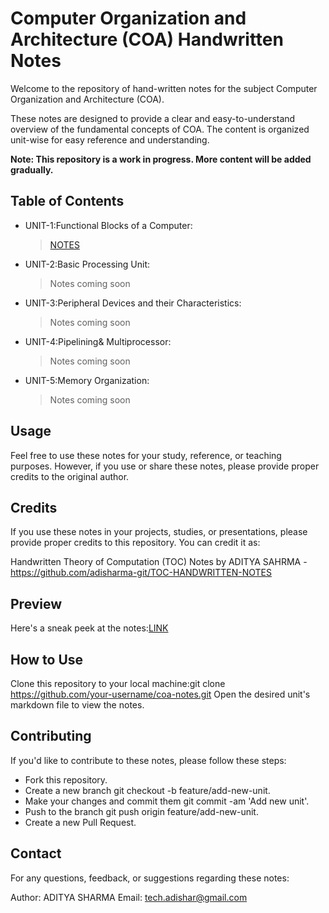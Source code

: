 # Computer Organization and Architecture (COA) Handwritten Notes

Welcome to the repository of hand-written notes for the subject Computer Organization and Architecture (COA).

These notes are designed to provide a clear and easy-to-understand overview of the fundamental concepts of COA. The content is organized unit-wise for easy reference and understanding.

**Note: This repository is a work in progress. More content will be added gradually.**

## Table of Contents

- UNIT-1:Functional Blocks of a Computer:
  > [NOTES](https://github.com/adisharma-git/COMPUTER-ORGANIZATION-AND-ARCHITECTURE-HAND-WRITTEN-NOTES-LATEST-SYLLABUS-/tree/main/UNIT-I)
- UNIT-2:Basic Processing Unit:
  > Notes coming soon
- UNIT-3:Peripheral Devices and their Characteristics:
  > Notes coming soon
- UNIT-4:Pipelining& Multiprocessor:
  > Notes coming soon
- UNIT-5:Memory Organization:
  > Notes coming soon

## Usage

Feel free to use these notes for your study, reference, or teaching purposes. However, if you use or share these notes, please provide proper credits to the original author.

## Credits

If you use these notes in your projects, studies, or presentations, please provide proper credits to this repository. You can credit it as:

Handwritten Theory of Computation (TOC) Notes by ADITYA SAHRMA - https://github.com/adisharma-git/TOC-HANDWRITTEN-NOTES

## Preview

Here's a sneak peek at the notes:[LINK](https://github.com/adisharma-git/COMPUTER-ORGANIZATION-AND-ARCHITECTURE-HAND-WRITTEN-NOTES-LATEST-SYLLABUS-/tree/main/UNIT-I)

## How to Use

Clone this repository to your local machine:git clone https://github.com/your-username/coa-notes.git
Open the desired unit's markdown file to view the notes.

## Contributing

If you'd like to contribute to these notes, please follow these steps:

- Fork this repository.
- Create a new branch git checkout -b feature/add-new-unit.
- Make your changes and commit them git commit -am 'Add new unit'.
- Push to the branch git push origin feature/add-new-unit.
- Create a new Pull Request.

## Contact

For any questions, feedback, or suggestions regarding these notes:

Author: ADITYA SHARMA
Email: tech.adishar@gmail.com
